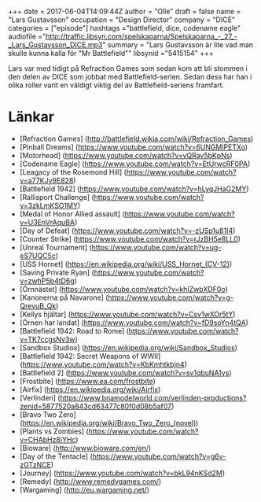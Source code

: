 +++
date = 2017-06-04T14:09:44Z
author = "Olle"
draft = false
name = "Lars Gustavsson"
occupation = "Design Director"
company = "DICE"
categories = ["episode"]
hashtags ="battlefield, dice, codename eagle"
audiofile ="http://traffic.libsyn.com/spelskaparna/Spelskaparna_-_27_-_Lars_Gustavsson_DICE.mp3"
summary = "Lars Gustavsson är lite vad man skulle kunna kalla för \"Mr Battlefield\""
libsynid ="5415154"
+++

Lars var med tidigt på Refraction Games som sedan kom att bli stommen i
den delen av DICE som jobbat med Battlefield-serien. Sedan dess har han
i olika roller varit en väldigt viktig del av Battlefield-seriens
framfart.

# Länkar
* [Refraction Games] (http://battlefield.wikia.com/wiki/Refraction_Games)
* [Pinball Dreams] (https://www.youtube.com/watch?v=6UNGMiPETXo)
* [Motorhead] (https://www.youtube.com/watch?v=vQRav5bKpNs)
* [Codename Eagle] (https://www.youtube.com/watch?v=EtUrwcRF0PA)
* [Leagacy of the Rosemond Hill] (https://www.youtube.com/watch?v=a77KJy9E828)
* [Battlefield 1942] (https://www.youtube.com/watch?v=hLyqJHaG2MY)
* [Rallisport Challenge] (https://www.youtube.com/watch?v=3zkLmKSO1MY)
* [Medal of Honor Allied assault] (https://www.youtube.com/watch?v=U3EnVrAquBA)
* [Day of Defeat] (https://www.youtube.com/watch?v=-zUSp1u81I4)
* [Counter Strike] (https://www.youtube.com/watch?v=rJzBH5e8LL0)
* [Unreal Tournament] (https://www.youtube.com/watch?v=ug-eS7UQC5c)
* [USS Hornet] (https://en.wikipedia.org/wiki/USS_Hornet_(CV-12))
* [Saving Private Ryan] (https://www.youtube.com/watch?v=zwhP5b4tD6g)
* [Örnnästet] (https://www.youtube.com/watch?v=khIZwbXDF0o) 
* [Kanonerna på Navarone] (https://www.youtube.com/watch?v=g-QrevuB_Qk)
* [Kellys hjältar] (https://www.youtube.com/watch?v=Csv1wXOr5tY)
* [Örnen har landat] (https://www.youtube.com/watch?v=fD9soYn4tQA)
* [Battlefield 1942: Road to Rome] (https://www.youtube.com/watch?v=TK7ccgsNv3w)
* [Sandbox Studios] (https://en.wikipedia.org/wiki/Sandbox_Studios)
* [Battlefield 1942: Secret Weapons of WWII] (https://www.youtube.com/watch?v=KbKmhtkbjn4)
* [Battlefield 2] (https://www.youtube.com/watch?v=sv1qbuNA1ys)
* [Frostbite] (https://www.ea.com/frostbite)
* [Airfix] (https://en.wikipedia.org/wiki/Airfix)
* [Verlinden] (https://www.bnamodelworld.com/verlinden-productions?zenid=5877520a843cd63477c80f0d08b5af07)
* [Bravo Two Zero] (https://en.wikipedia.org/wiki/Bravo_Two_Zero_(novel))
* [Plants vs Zombies] (https://www.youtube.com/watch?v=CHAbHz8iYHc)
* [Bioware] (http://www.bioware.com/en/)
* [Day of the Tentacle] (https://www.youtube.com/watch?v=g6v-zGTzNCE)
* [Journey] (https://www.youtube.com/watch?v=bkL94nKSd2M)
* [Remedy] (http://www.remedygames.com/)
* [Wargaming] (http://eu.wargaming.net/)
